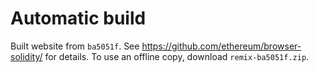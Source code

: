 # Automatic build
Built website from `ba5051f`. See https://github.com/ethereum/browser-solidity/ for details.
To use an offline copy, download `remix-ba5051f.zip`.
